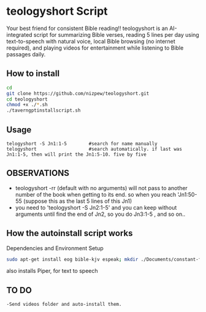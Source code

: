 # teologyshort Script
Your best friend for consistent Bible reading!!
teologyshort is an AI-integrated script for summarizing Bible verses, reading 5 lines per day using text-to-speech with natural voice, local Bible browsing (no internet required), and playing videos for entertainment while listening to Bible passages daily.

## How to install
```bash
cd
git clone https://github.com/nizpew/teologyshort.git
cd teologyshort
chmod +x ./*.sh
./taverngptinstallscript.sh
```

## Usage
    telogyshort -S Jn1:1-5        #search for name manually
    telogyshort                   #search automatically. if last was Jn1:1-5, then will print the Jn1:5-10. five by five


## OBSERVATIONS
- teologyshort -rr (default with no arguments) will not pass to another number of the book when getting to its end. so when you reach 'Jn1:50-55 (suppose this as the last 5 lines of this Jn1)
- you need to 'teologyshort -S Jn2:1-5' and you can keep without arguments until find the end of Jn2, so you do Jn3:1-5 , and so on..






  

## How the autoinstall script works 
Dependencies and Environment Setup

```bash
sudo apt-get install eog bible-kjv espeak; mkdir ./Documents/constant-files; touch ./Documents/constant-files/teologylog
```
also installs Piper, for text to speech


## TO DO

    -Send videos folder and auto-install them.
